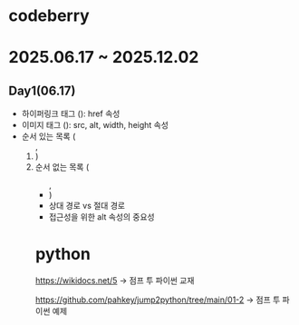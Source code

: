 # codeberry
# 2025.06.17 ~ 2025.12.02
## Day1(06.17)
- 하이퍼링크 태그 (<a>): href 속성 
- 이미지 태그 (<img>): src, alt, width, height 속성
- 순서 있는 목록 (<ol>, <li>)
- 순서 없는 목록 (<ul>, <li>)
- 상대 경로 vs 절대 경로
- 접근성을 위한 alt 속성의 중요성

# python
https://wikidocs.net/5
-> 점프 투 파이썬 교재

https://github.com/pahkey/jump2python/tree/main/01-2
-> 점프 투 파이썬 예제